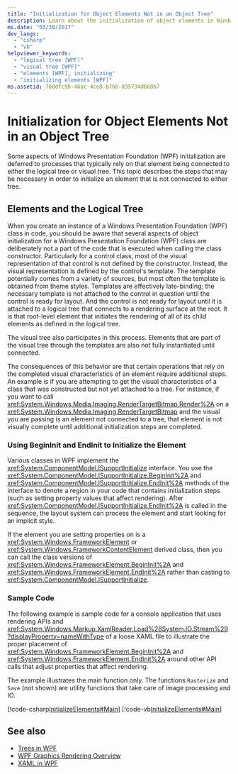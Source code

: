 ```yaml
---
title: "Initialization for Object Elements Not in an Object Tree"
description: Learn about the initialization of object elements in Windows Presentation Foundation (WPF) that are not found in an object tree.
ms.date: "03/30/2017"
dev_langs: 
  - "csharp"
  - "vb"
helpviewer_keywords: 
  - "logical tree [WPF]"
  - "visual tree [WPF]"
  - "elements [WPF], initializing"
  - "initializing elements [WPF]"
ms.assetid: 7b8dfc9b-46ac-4ce8-b7bb-035734d688b7
---
```

# Initialization for Object Elements Not in an Object Tree

Some aspects of Windows Presentation Foundation (WPF) initialization are deferred to processes that typically rely on that element being connected to either the logical tree or visual tree. This topic describes the steps that may be necessary in order to initialize an element that is not connected to either tree.  

## Elements and the Logical Tree  

 When you create an instance of a Windows Presentation Foundation (WPF) class in code, you should be aware that several aspects of object initialization for a Windows Presentation Foundation (WPF) class are deliberately not a part of the code that is executed when calling the class constructor. Particularly for a control class, most of the visual representation of that control is not defined by the constructor. Instead, the visual representation is defined by the control's template. The template potentially comes from a variety of sources, but most often the template is obtained from theme styles. Templates are effectively late-binding; the necessary template is not attached to the control in question until the control is ready for layout. And the control is not ready for layout until it is attached to a logical tree that connects to a rendering surface at the root. It is that root-level element that initiates the rendering of all of its child elements as defined in the logical tree.  
  
 The visual tree also participates in this process. Elements that are part of the visual tree through the templates are also not fully instantiated until connected.  
  
 The consequences of this behavior are that certain operations that rely on the completed visual characteristics of an element require additional steps. An example is if you are attempting to get the visual characteristics of a class that was constructed but not yet attached to a tree. For instance, if you want to call <xref:System.Windows.Media.Imaging.RenderTargetBitmap.Render%2A> on a <xref:System.Windows.Media.Imaging.RenderTargetBitmap> and the visual you are passing is an element not connected to a tree, that element is not visually complete until additional initialization steps are completed.  
  
### Using BeginInit and EndInit to Initialize the Element  

 Various classes in WPF implement the <xref:System.ComponentModel.ISupportInitialize> interface. You use the <xref:System.ComponentModel.ISupportInitialize.BeginInit%2A> and <xref:System.ComponentModel.ISupportInitialize.EndInit%2A> methods of the interface to denote a region in your code that contains initialization steps (such as setting property values that affect rendering). After <xref:System.ComponentModel.ISupportInitialize.EndInit%2A> is called in the sequence, the layout system can process the element and start looking for an implicit style.  
  
 If the element you are setting properties on is a <xref:System.Windows.FrameworkElement> or <xref:System.Windows.FrameworkContentElement> derived class, then you can call the class versions of <xref:System.Windows.FrameworkElement.BeginInit%2A> and <xref:System.Windows.FrameworkElement.EndInit%2A> rather than casting to <xref:System.ComponentModel.ISupportInitialize>.  
  
### Sample Code  

 The following example is sample code for a console application that uses rendering APIs and <xref:System.Windows.Markup.XamlReader.Load%28System.IO.Stream%29?displayProperty=nameWithType> of a loose XAML file to illustrate the proper placement of <xref:System.Windows.FrameworkElement.BeginInit%2A> and <xref:System.Windows.FrameworkElement.EndInit%2A> around other API calls that adjust properties that affect rendering.  
  
 The example illustrates the main function only. The functions `Rasterize` and `Save` (not shown) are utility functions that take care of image processing and IO.  
  
 [!code-csharp[InitializeElements#Main](~/samples/snippets/csharp/VS_Snippets_Wpf/InitializeElements/CSharp/initializeelements.cs#main)]
 [!code-vb[InitializeElements#Main](~/samples/snippets/visualbasic/VS_Snippets_Wpf/InitializeElements/VisualBasic/initializeelements.vb#main)]  
  
## See also

- [Trees in WPF](trees-in-wpf.md)
- [WPF Graphics Rendering Overview](../graphics-multimedia/wpf-graphics-rendering-overview.md)
- [XAML in WPF](xaml-in-wpf.md)
